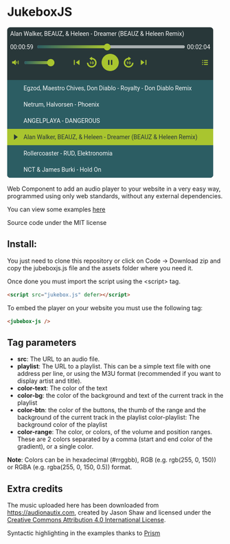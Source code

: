 # JukeboxJS

![JukeboxJS screenshot](screenshot.png)

Web Component to add an audio player to your website in a very easy way, programmed using only web standards, without any external dependencies.

You can view some examples [here](https://son-link.github.io/jukeboxjs)

Source code under the MIT license

## Install:

You just need to clone this repository or click on Code -> Download zip and copy the jubeboxjs.js file and the assets folder where you need it.

Once done you must import the script using the &lt;script> tag.
```html
<script src="jukebox.js" defer></script>
```

To embed the player on your website you must use the following tag:
```html
<jubebox-js />
```

## Tag parameters

* **src**: The URL to an audio file.
* **playlist**: The URL to a playlist. This can be a simple text file with one address per line, or using the M3U format (recommended if you want to display artist and title).
* **color-text**: The color of the text
* **color-bg**: the color of the background and text of the current track in the playlist
* **color-btn**: the color of the buttons, the thumb of the range and the background of the current track in the playlist
color-playlist: The background color of the playlist
* **color-range**: The color, or colors, of the volume and position ranges. These are 2 colors separated by a comma (start and end color of the gradient), or a single color.

**Note**: Colors can be in hexadecimal (#rrggbb), RGB (e.g. rgb(255, 0, 150)) or RGBA (e.g. rgba(255, 0, 150, 0.5)) format.

## Extra credits

The music uploaded here has been downloaded from https://audionautix.com, created by Jason Shaw and licensed under the [Creative Commons Attribution 4.0 International License](https://audionautix.com/creative-commons-music).

Syntactic highlighting in the examples thanks to [Prism](https://prismjs.com/index.html)
